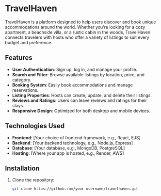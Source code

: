 # TravelHaven

TravelHaven is a platform designed to help users discover and book unique accommodations around the world. Whether you're looking for a cozy apartment, a beachside villa, or a rustic cabin in the woods, TravelHaven connects travelers with hosts who offer a variety of listings to suit every budget and preference.

## Features

- **User Authentication**: Sign up, log in, and manage your profile.
- **Search and Filter**: Browse available listings by location, price, and category.
- **Booking System**: Easily book accommodations and manage reservations.
- **Listing Properties**: Hosts can create, update, and delete their listings.
- **Reviews and Ratings**: Users can leave reviews and ratings for their stays.
- **Responsive Design**: Optimized for both desktop and mobile devices.

## Technologies Used

- **Frontend**: [Your choice of frontend framework, e.g., React, EJS]
- **Backend**: [Your backend technology, e.g., Node.js, Express]
- **Database**: [Your database, e.g., MongoDB, PostgreSQL]
- **Hosting**: [Where your app is hosted, e.g., Render, AWS]

## Installation

1. Clone the repository:
   ```bash
   git clone https://github.com/your-username/travelhaven.git
